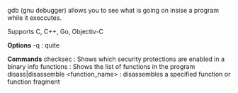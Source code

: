 gdb (gnu debugger) allows you to see what is going on insise a program while it execcutes.

Supports C, C++, Go, Objectiv-C


**Options**
	-q : quite

**Commands**
	checksec : Shows which security protections are enabled in a binary
	info functions : Shows the list of functions in the program
	disass|disassemble <function_name> : disassembles a specified function or function fragment
